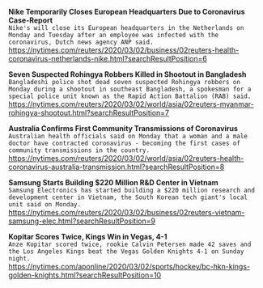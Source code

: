 **Nike Temporarily Closes European Headquarters Due to Coronavirus Case-Report**\
`Nike's will close its European headquarters in the Netherlands on Monday and Tuesday after an employee was infected with the coronavirus, Dutch news agency ANP said. `\
https://nytimes.com/reuters/2020/03/02/business/02reuters-health-coronavirus-netherlands-nike.html?searchResultPosition=6

**Seven Suspected Rohingya Robbers Killed in Shootout in Bangladesh**\
`Bangladeshi police shot dead seven suspected Rohingya robbers on Monday during a shootout in southeast Bangladesh, a spokesman for a special police unit known as the Rapid Action Battalion (RAB) said. `\
https://nytimes.com/reuters/2020/03/02/world/asia/02reuters-myanmar-rohingya-shootout.html?searchResultPosition=7

**Australia Confirms First Community Transmissions of Coronavirus**\
`Australian health officials said on Monday that a woman and a male doctor have contracted coronavirus - becoming the first cases of community transmissions in the country.`\
https://nytimes.com/reuters/2020/03/02/world/asia/02reuters-health-coronavirus-australia-transmission.html?searchResultPosition=8

**Samsung Starts Building $220 Million R&D Center in Vietnam**\
`Samsung Electronics has started building a $220 million research and development center in Vietnam, the South Korean tech giant's local unit said on Monday. `\
https://nytimes.com/reuters/2020/03/02/business/02reuters-vietnam-samsung-elec.html?searchResultPosition=9

**Kopitar Scores Twice, Kings Win in Vegas, 4-1**\
`Anze Kopitar scored twice, rookie Calvin Petersen made 42 saves and the Los Angeles Kings beat the Vegas Golden Knights 4-1 on Sunday night.`\
https://nytimes.com/aponline/2020/03/02/sports/hockey/bc-hkn-kings-golden-knights.html?searchResultPosition=10

